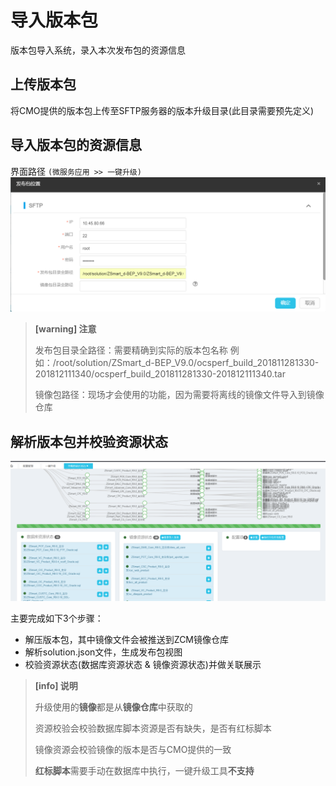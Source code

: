 # 导入版本包

版本包导入系统，录入本次发布包的资源信息
## 上传版本包
将CMO提供的版本包上传至SFTP服务器的版本升级目录(此目录需要预先定义)

## 导入版本包的资源信息
界面路径 `(微服务应用 >> 一键升级)`
![](/yi-jian-sheng-ji/dao-ru-ban-ben.png)
> **[warning] 注意**
>
> 发布包目录全路径：需要精确到实际的版本包名称
> 例如：/root/solution/ZSmart_d-BEP_V9.0/ocsperf_build_201811281330-201812111340/ocsperf_build_201811281330-201812111340.tar
>
> 镜像包路径：现场才会使用的功能，因为需要将离线的镜像文件导入到镜像仓库

## 解析版本包并校验资源状态

![](/yi-jian-sheng-ji/zi-yuan-jiao-yan.png)

主要完成如下3个步骤：
* 解压版本包，其中镜像文件会被推送到ZCM镜像仓库
* 解析solution.json文件，生成发布包视图
* 校验资源状态(数据库资源状态 & 镜像资源状态)并做关联展示
> **[info] 说明**
>
> 升级使用的**镜像**都是从**镜像仓库**中获取的
>
> 资源校验会校验数据库脚本资源是否有缺失，是否有红标脚本
>
> 镜像资源会校验镜像的版本是否与CMO提供的一致
>
> **红标脚本**需要手动在数据库中执行，一键升级工具**不支持**


